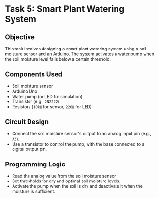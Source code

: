 # Task 5: Smart Plant Watering System

## Objective

This task involves designing a smart plant watering system using a soil moisture sensor and an Arduino. The system activates a water pump when the soil moisture level falls below a certain threshold.

## Components Used

- Soil moisture sensor
- Arduino Uno
- Water pump (or LED for simulation)
- Transistor (e.g., `2N2222`)
- Resistors (`10kΩ` for sensor, `220Ω` for LED)

## Circuit Design

- Connect the soil moisture sensor's output to an analog input pin (e.g., `A3`).
- Use a transistor to control the pump, with the base connected to a digital output pin.

## Programming Logic

- Read the analog value from the soil moisture sensor.
- Set thresholds for dry and optimal soil moisture levels.
- Activate the pump when the soil is dry and deactivate it when the moisture is sufficient.
